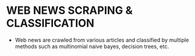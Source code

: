 # WEB NEWS SCRAPING & CLASSIFICATION 
* Web news are crawled from various articles and classified by multiple methods such as multinomial naive bayes, decision trees, etc.
